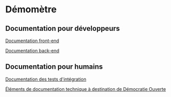 # Démomètre

## Documentation pour développeurs

[Documentation front-end](front/README.md)

[Documentation back-end](back/README.md)

## Documentation pour humains

[Documentation des tests d'intégration](front/cypress/README.md)

[Éléments de documentation technique à destination de Démocratie Ouverte](https://docs.google.com/document/d/1gxbE-jc1jgo6TjsCxgWjgNBIH2bfUEvHKVm4Xmb4Aso/edit?tab=t.0)
